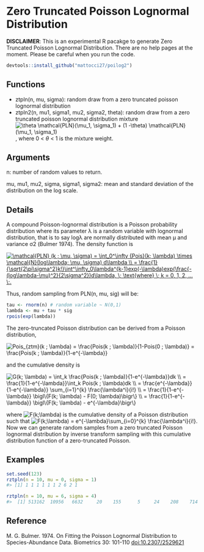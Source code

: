 # Zero Truncated Poisson Lognormal Distribution

**DISCLAIMER**: This is an experimental R pacakge to generate Zero Truncated Poisson Lognormal Distribution. There are no help pages at the moment. Please be careful when you run the code.

````r
devtools::install_github("mattocci27/poilog2")
````

## Functions
- ztpln(n, mu, sigma): random draw from a zero truncated poisson lognormal distribution
- ztpln2(n, mu1, sigma1, mu2, sigma2, theta): random draw from a zero truncated poisson lognormal distribution mixture <img src="https://latex.codecogs.com/svg.latex?\inline&space;\theta&space;\mathcal{PLN}(\mu_1,&space;\sigma_1)&space;&plus;&space;(1&space;-\theta)&space;\mathcal{PLN}(\mu_1,&space;\sigma_1)" title="\theta \mathcal{PLN}(\mu_1, \sigma_1) + (1 -\theta) \mathcal{PLN}(\mu_1, \sigma_1)" />, where 0 < $\theta$ < 1 is the mixture weight.

## Arguments
n: number of random values to return.  

mu, mu1, mu2, sigma, sigma1, sigma2: mean and standard deviation of the distribution on the log scale.

## Details

A compound Poisson-lognormal distribution is a Poisson probability distribution where its parameter λ is a random variable with lognormal distribution, that is to say logλ are normally distributed with mean μ and variance σ2 (Bulmer 1974). The density function is

<a href="https://www.codecogs.com/eqnedit.php?latex=\mathcal{PLN}&space;(k&space;;&space;\mu,&space;\sigma)&space;=&space;\int_0^\infty&space;{Pois}(k;&space;\lambda)&space;\times&space;\mathcal{N}(log\lambda;&space;\mu,&space;\sigma)&space;d\lambda&space;\\&space;=&space;\frac{1}{\sqrt{2\pi\sigma^2}k!}\int^\infty_0\lambda^{k-1}exp(-\lambda)exp(\frac{-(log\lambda-\mu)^2}{2\sigma^2})d\lambda,&space;\;&space;\text{where}&space;\;&space;k&space;=&space;0,&space;1,&space;2,&space;...&space;\;." target="_blank"><img src="https://latex.codecogs.com/svg.latex?\mathcal{PLN}&space;(k&space;;&space;\mu,&space;\sigma)&space;=&space;\int_0^\infty&space;{Pois}(k;&space;\lambda)&space;\times&space;\mathcal{N}(log\lambda;&space;\mu,&space;\sigma)&space;d\lambda&space;\\&space;=&space;\frac{1}{\sqrt{2\pi\sigma^2}k!}\int^\infty_0\lambda^{k-1}exp(-\lambda)exp(\frac{-(log\lambda-\mu)^2}{2\sigma^2})d\lambda,&space;\;&space;\text{where}&space;\;&space;k&space;=&space;0,&space;1,&space;2,&space;...&space;\;." title="\mathcal{PLN} (k ; \mu, \sigma) = \int_0^\infty {Pois}(k; \lambda) \times \mathcal{N}(log\lambda; \mu, \sigma) d\lambda \\ = \frac{1}{\sqrt{2\pi\sigma^2}k!}\int^\infty_0\lambda^{k-1}exp(-\lambda)exp(\frac{-(log\lambda-\mu)^2}{2\sigma^2})d\lambda, \; \text{where} \; k = 0, 1, 2, ... \;." /></a>


Thus, random sampling from PLN(n, mu, sig) will be:

````r
tau <- rnorm(n) # random variable ~ N(0,1)
lambda <- mu + tau * sig
rpois(exp(lambda))
````

The zero-truncated Poisson distribution can be derived from a Poisson distribution,


<img src="https://latex.codecogs.com/svg.latex?Pois_{ztm}(k&space;;&space;\lambda)&space;=&space;\frac{Pois(k&space;;&space;\lambda)}{1-Pois(0&space;;&space;\lambda)}&space;=&space;\frac{Pois(k&space;;&space;\lambda)}{1-e^{-\lambda}}" title="Pois_{ztm}(k ; \lambda) = \frac{Pois(k ; \lambda)}{1-Pois(0 ; \lambda)} = \frac{Pois(k ; \lambda)}{1-e^{-\lambda}}" />


and the cumulative density is

<img src="https://latex.codecogs.com/svg.latex?G(k;&space;\lambda)&space;=&space;\int_k&space;\frac{Pois(k&space;;&space;\lambda)}{1-e^{-\lambda}}dk&space;\\&space;=&space;\frac{1}{1-e^{-\lambda}}\int_k&space;Pois(k&space;;&space;\lambda)dk&space;\\&space;=&space;\frac{e^{-\lambda}}{1-e^{-\lambda}}&space;\sum_{i=1}^{k}&space;\frac{\lambda^i}{i!}&space;\\&space;=&space;\frac{1}{1-e^{-\lambda}}&space;\bigl\{F(k;&space;\lambda)&space;-&space;F(0;&space;\lambda)\bigr\}&space;\\&space;=&space;\frac{1}{1-e^{-\lambda}}&space;\bigl\{F(k;&space;\lambda)&space;-&space;e^{-\lambda}\bigr\}" title="G(k; \lambda) = \int_k \frac{Pois(k ; \lambda)}{1-e^{-\lambda}}dk \\ = \frac{1}{1-e^{-\lambda}}\int_k Pois(k ; \lambda)dk \\ = \frac{e^{-\lambda}}{1-e^{-\lambda}} \sum_{i=1}^{k} \frac{\lambda^i}{i!} \\ = \frac{1}{1-e^{-\lambda}} \bigl\{F(k; \lambda) - F(0; \lambda)\bigr\} \\ = \frac{1}{1-e^{-\lambda}} \bigl\{F(k; \lambda) - e^{-\lambda}\bigr\}" />


where <img src="https://latex.codecogs.com/svg.latex?\inline&space;F(k;\lambda)" title="F(k;\lambda)" /> is the cumulative density of a Poisson distribution such that <img src="https://latex.codecogs.com/svg.latex?\inline&space;F(k;\lambda)&space;=&space;e^{-\lambda}\sum_{i=0}^{k}&space;\frac{\lambda^i}{i!}" title="F(k;\lambda) = e^{-\lambda}\sum_{i=0}^{k} \frac{\lambda^i}{i!}" />. Now we can generate random samples from a zero truncated Poisson lognormal distribution by inverse transform sampling with this cumulative distribution function of a zero-truncated Poisson.

## Examples

````r
set.seed(123)
rztpln(n = 10, mu = 0, sigma = 1)
#> [1] 1 1 1 1 1 1 2 6 2 1

rztpln(n = 10, mu = 6, sigma = 4)
#>  [1] 513162  10956   6632     20    155      5     24    208    714   6221

````

## Reference

M. G. Bulmer. 1974. On Fitting the Poisson Lognormal Distribution to Species-Abundance Data. Biometrics 30: 101-110 [doi:10.2307/2529621](https://www.jstor.org/stable/2529621?origin=crossref&seq=1#metadata_info_tab_contents)
